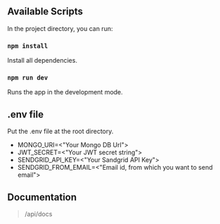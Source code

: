 ## Available Scripts

In the project directory, you can run:

### `npm install`

Install all dependencies.

### `npm run dev`

Runs the app in the development mode.

## .env file

Put the .env file at the root directory.

-   MONGO_URI=<"Your Mongo DB Url">
-   JWT_SECRET=<"Your JWT secret string">
-   SENDGRID_API_KEY=<"Your Sandgrid API Key">
-   SENDGRID_FROM_EMAIL=<"Email id, from which you want to send email">

## Documentation

> /api/docs
